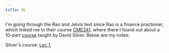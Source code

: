 ```yaml
---
title: RL
---
```


I'm going through the Rao and Jelvis text since Rao is a finance practioner, which linked me to their course [CME241](http://web.stanford.edu/class/cme241/), where there I found out about a 10-part [course](https://deepmind.com/learning-resources/-introduction-reinforcement-learning-david-silver) taught by David Silver. Below are my notes:

Silver's course: [Lec 1](/L1.md), 
